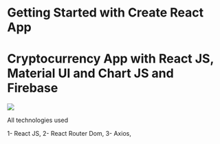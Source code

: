 # Getting Started with Create React App
# Cryptocurrency App with React JS, Material UI and Chart JS and Firebase

![](https://github.com/muratavci05/ReactJS-Cryptocurrency-APP/blob/08723d6cb4622ceb9c6e68af292c45a781702f60/src/components/assets/view.gif)


All technologies used

1- React JS,
2- React Router Dom,
3- Axios,
